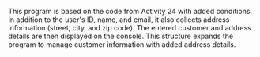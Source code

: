This program is based on the code from Activity 24 with added conditions. In addition to the user's ID, name, and email, it also collects address information (street, city, and zip code). The entered customer and address details are then displayed on the console. This structure expands the program to manage customer information with added address details.
